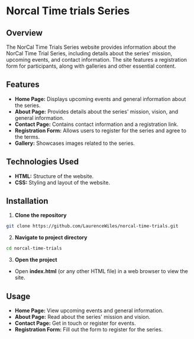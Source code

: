 ﻿# Norcal Time trials Series
 
 ## Overview
 The NorCal Time Trials Series website provides information about the NorCal Time Trial Series, including details about the series' mission, upcoming events, and contact information. The site features a registration form for participants, along with galleries and other essential content.

 ## Features
 + **Home Page:** Displays upcoming events and general information about the series.
 + **About Page:** Provides details about the series' mission, vision, and general information.
 + **Contact Page:** Contains contact information and a registration link.
 + **Registration Form:** Allows users to register for the series and agree to the terms.
 + **Gallery:** Showcases images related to the series.

## Technologies Used
+ **HTML:** Structure of the website.
+ **CSS:** Styling and layout of the website.

## Installation
1. **Clone the repository**
```bash
git clone https://github.com/LaurenceWiles/norcal-time-trials.git
```
2. **Navigate to project directory**
```bash
cd norcal-time-trials
```
3. **Open the project**
+ Open **index.html** (or any other HTML file) in a web browser to view the site.

## Usage
+ **Home Page:** View upcoming events and general information.
+ **About Page:** Read about the series' mission and vision.
+ **Contact Page:** Get in touch or register for events.
+ **Registration Form:** Fill out the form to register for the series.
